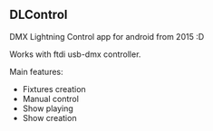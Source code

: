 ## DLControl

DMX Lightning Control app for android from 2015 :D

Works with ftdi usb-dmx controller.

Main features:
* Fixtures creation
* Manual control
* Show playing
* Show creation
